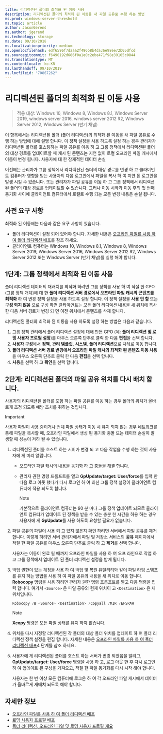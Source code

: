```yaml
---
title: 리디렉션된 폴더의 최적화 된 이동 사용
description: 리디렉션된 폴더의 최적화 된 이동을 새 파일 공유로 수행 하는 방법
ms.prod: windows-server-threshold
ms.topic: article
author: JasonGerend
ms.author: jgerend
ms.technology: storage
ms.date: 09/10/2018
ms.localizationpriority: medium
ms.openlocfilehash: edf6596f7daaa2f496b8b4da36e98ee72b05dfcd
ms.sourcegitcommit: f6490192d686f0a1e0c2ebe471f98e30105c0844
ms.translationtype: MT
ms.contentlocale: ko-KR
ms.lasthandoff: 09/10/2019
ms.locfileid: "70867262"
---
```

# <a name="enable-optimized-moves-of-redirected-folders"></a>리디렉션된 폴더의 최적화 된 이동 사용

>적용 대상: Windows 10, Windows 8, Windows 8.1, Windows Server 2019, windows server 2016, windows server 2012 R2, Windows Server 2012, Windows Server (반기 채널)

이 항목에서는 리디렉션된 폴더 (폴더 리디렉션)의 최적화 된 이동을 새 파일 공유로 수행 하는 방법에 대해 설명 합니다. 이 정책 설정을 사용 하도록 설정 하는 경우 관리자가 리디렉션된 폴더를 호스팅하는 파일 공유를 이동 하 고 그룹 정책에서 리디렉션된 폴더의 대상 경로를 업데이트할 때 캐시 된 콘텐츠는 지연 없이 로컬 오프라인 파일 캐시에서 이름이 변경 됩니다. 사용자에 대 한 잠재적인 데이터 손실

이전에는 관리자가 그룹 정책에서 리디렉션된 폴더의 대상 경로를 변경 하 고 클라이언트 컴퓨터가 영향을 받는 사용자의 다음 로그인에서 파일을 복사 하 여 지연 된 로그인을 발생 시킬 수 있습니다. 또는 관리자가 파일 공유를 이동 하 고 그룹 정책에서 리디렉션된 폴더의 대상 경로를 업데이트할 수 있습니다. 그러나 이동 시작과 이동 후의 첫 번째 동기화 사이에 클라이언트 컴퓨터에서 로컬로 수행 되는 모든 변경 내용은 손실 됩니다.

## <a name="prerequisites"></a>사전 요구 사항

최적화 된 이동에는 다음과 같은 요구 사항이 있습니다.

- 폴더 리디렉션이 설정 되어 있어야 합니다. 자세한 내용은 [오프라인 파일를 사용 하 여 폴더 리디렉션 배포](deploy-folder-redirection.md)를 참조 하세요.
- 클라이언트 컴퓨터는 Windows 10, Windows 8.1, Windows 8, Windows Server 2019, Windows Server 2016, Windows Server 2012 R2, Windows Server 2012 또는 Windows Server (반기 채널)를 실행 해야 합니다.

## <a name="step-1-enable-optimized-move-in-group-policy"></a>1단계: 그룹 정책에서 최적화 된 이동 사용

폴더 리디렉션 데이터의 재배치를 최적화 하려면 그룹 정책를 사용 하 여 적절 한 GPO (그룹 정책 개체)에 대 한 **폴더 리디렉션 서버 경로에서 오프라인 파일 캐시의 콘텐츠를 최적화** 하 여 변경 정책 설정을 사용 하도록 설정 합니다. 이 정책 설정을 **사용 안 함** 또는 **구성 되지 않음** 으로 구성 하면 클라이언트는 모든 폴더 리디렉션 내용을 새 위치에 복사한 다음 서버 경로가 변경 되 면 이전 위치에서 콘텐츠를 삭제 합니다.

리디렉션된 폴더의 최적화 된 이동을 사용 하도록 설정 하는 방법은 다음과 같습니다.

1. 그룹 정책 관리에서 폴더 리디렉션 설정에 대해 만든 GPO (예: **폴더 리디렉션 및 로밍 사용자 프로필 설정**)를 마우스 오른쪽 단추로 클릭 한 다음 **편집**을 선택 합니다.
2. **사용자 구성**에서 **정책**, **관리 템플릿**, **시스템**, **폴더 리디렉션**으로 차례로 이동 합니다.
3. **폴더 리디렉션 서버 경로 변경에서 오프라인 파일 캐시의 최적화 된 콘텐츠 이동 사용**을 마우스 오른쪽 단추로 클릭 한 다음 **편집**을 선택 합니다.
4. **사용**을 선택 하 고 **확인**을 선택 합니다.

## <a name="step-2-relocate-the-file-share-for-redirected-folders"></a>2단계: 리디렉션된 폴더의 파일 공유 위치를 다시 배치 합니다.

사용자의 리디렉션된 폴더를 포함 하는 파일 공유를 이동 하는 경우 폴더의 위치가 올바르게 조정 되도록 예방 조치를 취하는 것입니다.

>[!IMPORTANT]
>사용자 파일이 사용 중이거나 전체 파일 상태가 이동 시 유지 되지 않는 경우 네트워크를 통해 파일을 복사할 때, 오프라인 파일에서 생성 된 동기화 충돌 또는 데이터 손실이 발생할 때 성능이 저하 될 수 있습니다.

1. 리디렉션된 폴더를 호스트 하는 서버가 변경 되 고 다음 작업을 수행 하는 것이 사용자에 게 미리 알립니다.

      - 오프라인 파일 캐시의 내용을 동기화 하 고 충돌을 해결 합니다.
      - 관리자 권한 명령 프롬프트를 열고 **GpUpdate/target: User/force**를 입력 한 다음 로그 아웃 했다가 다시 로그인 하 여 최신 그룹 정책 설정이 클라이언트 컴퓨터에 적용 되도록 합니다.

        >[!NOTE]
        >기본적으로 클라이언트 컴퓨터는 90 분 마다 그룹 정책 업데이트 되므로 클라이언트 컴퓨터가 업데이트 된 정책을 받을 수 있는 충분 한 시간을 허용 하는 경우 사용자에 게 **GpUpdate**를 사용 하도록 요청할 필요가 없습니다.
2. 파일 공유의 파일이 사용 되 고 있지 않은지 확인 하려면 서버에서 파일 공유를 제거 합니다. 이렇게 하려면 서버 관리자에서 파일 및 저장소 서비스의 **공유** 페이지에서 적절 한 파일 공유를 마우스 오른쪽 단추로 클릭 하 고 **제거**를 선택 합니다.

    사용자는 이동이 완료 될 때까지 오프라인 파일를 사용 하 여 오프 라인으로 작업 하 고 그룹 정책에서 업데이트 된 폴더 리디렉션 설정을 받게 됩니다.

3. 백업 권한이 있는 계정을 사용 하 여 백업 및 복원 유틸리티와 같이 파일 타임 스탬프를 유지 하는 방법을 사용 하 여 파일 공유의 내용을 새 위치로 이동 합니다. **Robocopy** 명령을 사용 하려면 관리자 권한 명령 프롬프트를 열고 다음 명령을 입력 합니다. 여기서 ```<Source>``` 은 파일 공유의 현재 위치이 고 ```<Destination>``` 은 새 위치입니다.

    ```PowerShell
    Robocopy /B <Source> <Destination> /Copyall /MIR /EFSRAW
    ```

    >[!NOTE]
    >**Xcopy** 명령은 모든 파일 상태를 유지 하지 않습니다.
4. 위치를 다시 지정할 리디렉션된 각 폴더의 대상 폴더 위치를 업데이트 하 여 폴더 리디렉션 정책 설정을 편집 합니다. 자세한 내용은 [오프라인 파일를 사용 하 여 폴더 리디렉션 배포](deploy-folder-redirection.md)4 단계를 참조 하세요.
5. 사용자에 게 리디렉션된 폴더를 호스트 하는 서버가 변경 되었음을 알리고, **GpUpdate/target: User/force** 명령을 사용 하 고, 로그 아웃 한 후 다시 로그인 하 여 업데이트 된 구성을 가져오고, 적절 한 파일 동기화를 다시 시작 해야 합니다.

    사용자는 한 번 이상 모든 컴퓨터에 로그온 하 여 각 오프라인 파일 캐시에서 데이터가 올바르게 재배치 되도록 해야 합니다.

## <a name="more-information"></a>자세한 정보

* [오프라인 파일를 사용 하 여 폴더 리디렉션 배포](deploy-folder-redirection.md)
* [로밍 사용자 프로필 배포](deploy-roaming-user-profiles.md)
* [폴더 리디렉션, 오프라인 파일 및 로밍 사용자 프로필 개요](folder-redirection-rup-overview.md)